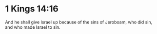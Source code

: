 # 1 Kings 14:16

And he shall give Israel up because of the sins of Jeroboam, who did sin, and who made Israel to sin.